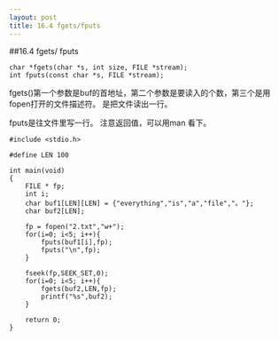 ```yaml
---
layout: post
title: 16.4 fgets/fputs 
---
```

##16.4 fgets/ fputs

	char *fgets(char *s, int size, FILE *stream);
	int fputs(const char *s, FILE *stream);
fgets()第一个参数是buf的首地址，第二个参数是要读入的个数，第三个是用fopen打开的文件描述符。
是把文件读出一行。

fputs是往文件里写一行。
注意返回值，可以用man 看下。

	#include <stdio.h>

	#define LEN 100

	int main(void)
	{
		FILE * fp;
		int i;
		char buf1[LEN][LEN] = {"everything","is","a","file","。"};
		char buf2[LEN];

		fp = fopen("2.txt","w+");
		for(i=0; i<5; i++){
			fputs(buf1[i],fp);
			fputs("\n",fp);
		}

		fseek(fp,SEEK_SET,0);
		for(i=0; i<5; i++){
			fgets(buf2,LEN,fp);
			printf("%s",buf2);
		}

		return 0;
	}
